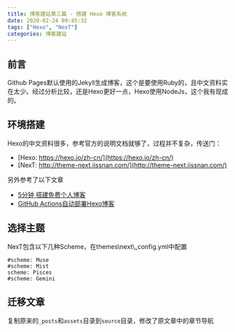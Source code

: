 ```yaml
---
title: 博客建站第三篇 - 搭建 Hexo 博客系统
date: 2020-02-24 09:45:32
tags: ["Hexo", "NexT"]
categories: 博客建站
---
```


## 前言
Github Pages默认使用的Jekyll生成博客，这个是要使用Ruby的，且中文资料实在太少。经过分析比较，还是Hexo更好一点，Hexo使用NodeJs，这个我有现成的。

## 环境搭建
Hexo的中文资料很多，参考官方的说明文档就够了，过程并不复杂，传送门：
* [Hexo: https://hexo.io/zh-cn/](https://hexo.io/zh-cn/)
* [NexT: http://theme-next.iissnan.com/](http://theme-next.iissnan.com/)
<!-- more -->
另外参考了以下文章
* [5分钟 搭建免费个人博客](https://www.jianshu.com/p/4eaddcbe4d12)
* [GitHub Actions自动部署Hexo博客](https://blog.motreen.ml/posts/35722/)

## 选择主题
NexT包含以下几种Scheme，在themes\\next\\_config.yml中配置
```
#scheme: Muse
#scheme: Mist
scheme: Pisces
#scheme: Gemini
```

## 迁移文章
复制原来的`_posts`和`assets`目录到`source`目录，修改了原文章中的章节导航